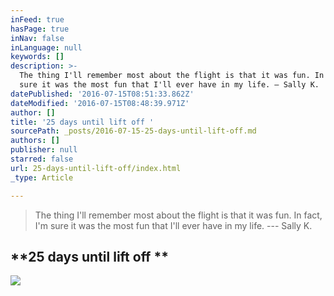 ```yaml
---
inFeed: true
hasPage: true
inNav: false
inLanguage: null
keywords: []
description: >-
  The thing I'll remember most about the flight is that it was fun. In fact, I'm
  sure it was the most fun that I'll ever have in my life. — Sally K.
datePublished: '2016-07-15T08:51:33.862Z'
dateModified: '2016-07-15T08:48:39.971Z'
author: []
title: '25 days until lift off '
sourcePath: _posts/2016-07-15-25-days-until-lift-off.md
authors: []
publisher: null
starred: false
url: 25-days-until-lift-off/index.html
_type: Article

---
```

> The thing I'll remember most about the flight is that it was fun. In fact, I'm sure it was the most fun that I'll ever have in my life. --- Sally K.

## **25 days until lift off **
![](https://the-grid-user-content.s3-us-west-2.amazonaws.com/12443c11-ef90-4a55-83a7-dc990236ce5f.jpg)